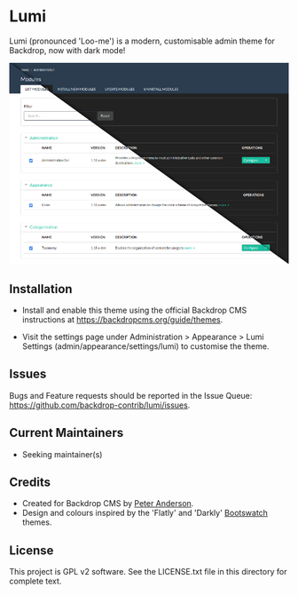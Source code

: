 Lumi
====

Lumi (pronounced 'Loo-me') is a modern, customisable admin theme for Backdrop, now with dark mode!

![Lumi screenshot, showing light and dark modes](screenshot.png)

Installation
------------

- Install and enable this theme using the official Backdrop CMS instructions at
  https://backdropcms.org/guide/themes.

- Visit the settings page under Administration > Appearance > Lumi Settings
  (admin/appearance/settings/lumi) to customise the theme.

Issues
------

Bugs and Feature requests should be reported in the Issue Queue:
https://github.com/backdrop-contrib/lumi/issues.

Current Maintainers
-------------------

- Seeking maintainer(s)

Credits
-------

- Created for Backdrop CMS by [Peter Anderson](https://github.com/BWPanda).
- Design and colours inspired by the 'Flatly' and 'Darkly'
  [Bootswatch](https://bootswatch.com/) themes.

License
-------

This project is GPL v2 software.
See the LICENSE.txt file in this directory for complete text.
